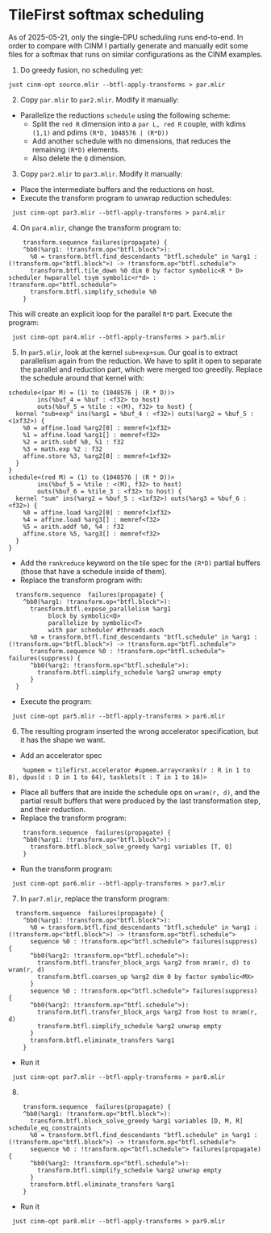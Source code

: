 # TileFirst softmax scheduling

As of 2025-05-21, only the single-DPU scheduling runs end-to-end.
In order to compare with CINM I partially generate and manually edit some files for a softmax that runs on similar configurations as the CINM examples.

1. Do greedy fusion, no scheduling yet:
```shell
just cinm-opt source.mlir --btfl-apply-transforms > par.mlir
```
2. Copy `par.mlir` to `par2.mlir`. Modify it manually:
- Parallelize the reductions `schedule` using the following scheme:
  - Split the `red R` dimension into a `par L, red R` couple, with kdims `(1,1)` and pdims `(R*D, 1048576 | (R*D))`
  - Add another schedule with no dimensions, that reduces the remaining `(R*D)` elements.
  - Also delete the `Q` dimension.
3. Copy `par2.mlir` to `par3.mlir`. Modify it manually:
- Place the intermediate buffers and the reductions on host.
- Execute the transform program to unwrap reduction schedules:
```shell
 just cinm-opt par3.mlir --btfl-apply-transforms > par4.mlir
```
4. On `par4.mlir`, change the transform program to:
```mlir
    transform.sequence failures(propagate) {
    ^bb0(%arg1: !transform.op<"btfl.block">):
      %0 = transform.btfl.find_descendants "btfl.schedule" in %arg1 : (!transform.op<"btfl.block">) -> !transform.op<"btfl.schedule">
      transform.btfl.tile_down %0 dim 0 by factor symbolic<R * D> scheduler hwparallel tsym symbolic<r*d> : !transform.op<"btfl.schedule">
      transform.btfl.simplify_schedule %0
    }
```
This will create an explicit loop for the parallel `R*D` part.
Execute the program:
```shell
 just cinm-opt par4.mlir --btfl-apply-transforms > par5.mlir
```
5. In `par5.mlir`, look at the kernel `sub+exp+sum`. Our goal is to extract parallelism again from 
the reduction. We have to split it open to separate the parallel and reduction part, which were merged
too greedily. Replace the schedule around that kernel with:
```mlir
schedule<(par M) = (1) to (1048576 | (R * D))>
        ins(%buf_4 = %buf : <f32> to host)
        outs(%buf_5 = %tile : <(M), f32> to host) {
  kernel "sub+exp" ins(%arg1 = %buf_4 : <f32>) outs(%arg2 = %buf_5 : <1xf32>) {
    %0 = affine.load %arg2[0] : memref<1xf32>
    %1 = affine.load %arg1[] : memref<f32>
    %2 = arith.subf %0, %1 : f32
    %3 = math.exp %2 : f32
    affine.store %3, %arg2[0] : memref<1xf32>
  }
}
schedule<(red M) = (1) to (1048576 | (R * D))>
        ins(%buf_5 = %tile : <(M), f32> to host)
        outs(%buf_6 = %tile_3 : <f32> to host) {
  kernel "sum" ins(%arg2 = %buf_5 : <1xf32>) outs(%arg3 = %buf_6 : <f32>) {
    %0 = affine.load %arg2[0] : memref<1xf32>
    %4 = affine.load %arg3[] : memref<f32>
    %5 = arith.addf %0, %4 : f32
    affine.store %5, %arg3[] : memref<f32>
  }
}
```
- Add the `rankreduce` keyword on the tile spec for the `(R*D)` partial buffers
(those that have a schedule inside of them).
- Replace the transform program with:
```mlir
  transform.sequence  failures(propagate) {
    ^bb0(%arg1: !transform.op<"btfl.block">):
      transform.btfl.expose_parallelism %arg1 
           block by symbolic<Q>
           parallelize by symbolic<T>
           with par scheduler #threads.each
      %0 = transform.btfl.find_descendants "btfl.schedule" in %arg1 : (!transform.op<"btfl.block">) -> !transform.op<"btfl.schedule">
      transform.sequence %0 : !transform.op<"btfl.schedule"> failures(suppress) {
      ^bb0(%arg2: !transform.op<"btfl.schedule">):
        transform.btfl.simplify_schedule %arg2 unwrap empty
      }
  }
```
- Execute the program:
```shell
 just cinm-opt par5.mlir --btfl-apply-transforms > par6.mlir
```
6. The resulting program inserted the wrong accelerator specification, but it has the shape we want.
- Add an accelerator spec
```mlir
    %upmem = tilefirst.accelerator #upmem.array<ranks(r : R in 1 to 8), dpus(d : D in 1 to 64), tasklets(t : T in 1 to 16)>
```
- Place all buffers that are inside the schedule ops on `wram(r, d)`, and the partial result buffers that were produced by the last transformation step, and their reduction.
- Replace the transform program:
```mlir
    transform.sequence  failures(propagate) {
    ^bb0(%arg1: !transform.op<"btfl.block">):
      transform.btfl.block_solve_greedy %arg1 variables [T, Q]
    }
```
- Run the transform program:
```shell
 just cinm-opt par6.mlir --btfl-apply-transforms > par7.mlir
```
7. In `par7.mlir`, replace the transform program:
```mlir
  transform.sequence  failures(propagate) {
    ^bb0(%arg1: !transform.op<"btfl.block">):
      %0 = transform.btfl.find_descendants "btfl.schedule" in %arg1 : (!transform.op<"btfl.block">) -> !transform.op<"btfl.schedule">
      sequence %0 : !transform.op<"btfl.schedule"> failures(suppress) {
      ^bb0(%arg2: !transform.op<"btfl.schedule">):
        transform.btfl.transfer_block_args %arg2 from mram(r, d) to wram(r, d)
        transform.btfl.coarsen_up %arg2 dim 0 by factor symbolic<MX>
      }
      sequence %0 : !transform.op<"btfl.schedule"> failures(suppress) {
      ^bb0(%arg2: !transform.op<"btfl.schedule">):
        transform.btfl.transfer_block_args %arg2 from host to mram(r, d)
        transform.btfl.simplify_schedule %arg2 unwrap empty
      }
      transform.btfl.eliminate_transfers %arg1
    }
```
- Run it
```shell
 just cinm-opt par7.mlir --btfl-apply-transforms > par8.mlir
```
8.
```mlir
    transform.sequence  failures(propagate) {
    ^bb0(%arg1: !transform.op<"btfl.block">):
      transform.btfl.block_solve_greedy %arg1 variables [D, M, R] schedule_eq_constraints
      %0 = transform.btfl.find_descendants "btfl.schedule" in %arg1 : (!transform.op<"btfl.block">) -> !transform.op<"btfl.schedule">
      sequence %0 : !transform.op<"btfl.schedule"> failures(propagate) {
      ^bb0(%arg2: !transform.op<"btfl.schedule">):
        transform.btfl.simplify_schedule %arg2 unwrap empty
      }
      transform.btfl.eliminate_transfers %arg1
    }
```
- Run it
```shell
 just cinm-opt par8.mlir --btfl-apply-transforms > par9.mlir
```

